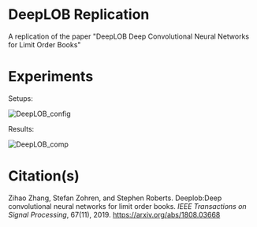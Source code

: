 # DeepLOB Replication
A replication of the paper "DeepLOB Deep Convolutional Neural Networks for Limit Order Books"

# Experiments
Setups:

![DeepLOB_config](https://github.com/user-attachments/assets/18214c22-7c4b-4603-927d-c636172eac00)

Results:

![DeepLOB_comp](https://github.com/user-attachments/assets/ce7fbe7e-a04c-477f-b748-5086f03da882)


# Citation(s)
Zihao Zhang, Stefan Zohren, and Stephen Roberts. Deeplob:Deep convolutional neural networks for limit order books. _IEEE Transactions on Signal Processing_, 67(11), 2019. https://arxiv.org/abs/1808.03668

